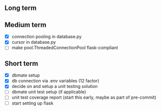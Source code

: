 ## Long term

## Medium term
- [x] connection pooling in database.py
- [x] cursor in database.py
- [ ] make pool.ThreadedConnectionPool flask-compliant

## Short term
- [x] dbmate setup
- [x] db connection via .env variables (12 factor)
- [x] decide on and setup a unit testing solution
- [ ] dbmate unit test setup (if applicable)
- [ ] unit test coverage report (start this early, maybe as part of pre-commit)
- [ ] start setting up flask
